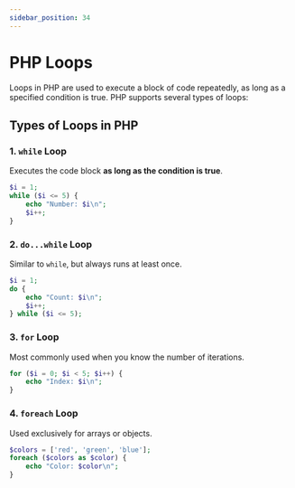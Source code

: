 ```yaml
---
sidebar_position: 34
---
```


# PHP Loops

Loops in PHP are used to execute a block of code repeatedly, as long as a specified condition is true. PHP supports several types of loops:

## Types of Loops in PHP

### 1. `while` Loop
Executes the code block **as long as the condition is true**.

```php
$i = 1;
while ($i <= 5) {
    echo "Number: $i\n";
    $i++;
}
```

### 2. `do...while` Loop
Similar to `while`, but always runs at least once.
```php
$i = 1;
do {
    echo "Count: $i\n";
    $i++;
} while ($i <= 5);
```

### 3. `for` Loop
Most commonly used when you know the number of iterations.

```php
for ($i = 0; $i < 5; $i++) {
    echo "Index: $i\n";
}
```

### 4. `foreach` Loop
Used exclusively for arrays or objects.
```php
$colors = ['red', 'green', 'blue'];
foreach ($colors as $color) {
    echo "Color: $color\n";
}
```
